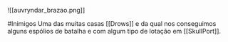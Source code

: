 ![[auvryndar_brazao.png]]

#Inimigos 
Uma das muitas casas [[Drows]] e da qual nos conseguimos alguns espólios de batalha e com algum tipo de lotação em [[SkullPort]].


